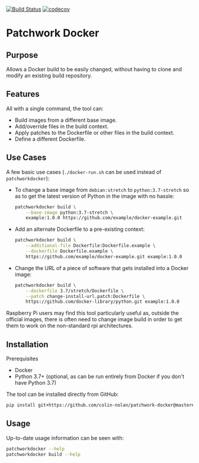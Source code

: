 [![Build Status](https://travis-ci.org/colin-nolan/patchwork-docker.svg?branch=master)](https://travis-ci.org/colin-nolan/patchwork-docker)
[![codecov](https://codecov.io/gh/colin-nolan/patchwork-docker/branch/master/graph/badge.svg)](https://codecov.io/gh/colin-nolan/patchwork-docker)

# Patchwork Docker

## Purpose
Allows a Docker build to be easily changed, without having to clone and modify an existing build repository. 


## Features
All with a single command, the tool can:
- Build images from a different base image.
- Add/override files in the build context.
- Apply patches to the Dockerfile or other files in the build context.
- Define a different Dockerfile.


## Use Cases
A few basic use cases (`./docker-run.sh` can be used instead of `patchworkdocker`):
- To change a base image from `debian:stretch` to `python:3.7-stretch` so as to get the latest version of Python in the 
  image with no hassle:
  ```bash
  patchworkdocker build \
      --base-image python:3.7-stretch \
      example:1.0.0 https://github.com/example/docker-example.git
  ```
- Add an alternate Dockerfile to a pre-existing context:
  ```bash
  patchworkdocker build \
      --additional-file Dockerfile:Dockerfile.example \
      --dockerfile Dockerfile.example \
      https://github.com/example/docker-example.git example:1.0.0
  ```
- Change the URL of a piece of software that gets installed into a Docker image:
  ```bash
  patchworkdocker build \
      --dockerfile 3.7/stretch/Dockerfile \
      --patch change-install-url.patch:Dockerfile \
      https://github.com/docker-library/python.git example:1.0.0
  ```

Raspberry Pi users may find this tool particularly useful as, outside the official images, there is often need to 
change image build in order to get them to work on the non-standard rpi architectures. 


## Installation
Prerequisites
- Docker
- Python 3.7+ (optional, as can be run entirely from Docker if you don't have Python 3.7)

The tool can be installed directly from GitHub:
```bash
pip install git+https://github.com/colin-nolan/patchwork-docker@master#egg=patchworkdocker
```


## Usage
Up-to-date usage information can be seen with:
```bash
patchworkdocker --help
patchworkdocker build --help
```
